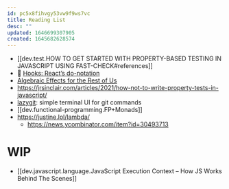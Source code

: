 ```yaml
---
id: pc5x8fihvgy53vw9f9ws7vc
title: Reading List
desc: ""
updated: 1646699307905
created: 1645682628574
---
```


- [[dev.test.HOW TO GET STARTED WITH PROPERTY-BASED TESTING IN JAVASCRIPT USING FAST-CHECK#references]]
- 🌟 [Hooks: React’s do-notation](https://devanshj.me/writings/hooks-reacts-do-notation)
- [Algebraic Effects for the Rest of Us](https://overreacted.io/algebraic-effects-for-the-rest-of-us/)
- https://jrsinclair.com/articles/2021/how-not-to-write-property-tests-in-javascript/
- [lazygit](https://github.com/jesseduffield/lazygit): simple terminal UI for git commands
- [[dev.functional-programming.FP+Monads]]
- https://justine.lol/lambda/
  - https://news.ycombinator.com/item?id=30493713

# WIP

- [[dev.javascript.language.JavaScript Execution Context – How JS Works Behind The Scenes]]

